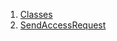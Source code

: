 1.  [Classes](views_after_auth_screens_join_org_after_auth_access_request_screen/#classes)
2.  [SendAccessRequest](views_after_auth_screens_join_org_after_auth_access_request_screen/SendAccessRequest-class.html)
